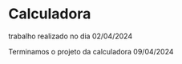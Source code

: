 # Calculadora

trabalho realizado no dia 02/04/2024

Terminamos o projeto da calculadora 09/04/2024
